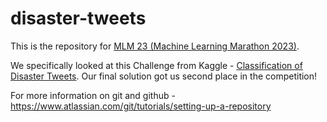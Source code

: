 # disaster-tweets
This is the repository for [MLM 23 (Machine Learning Marathon 2023)](https://datascience.wisc.edu/2023/12/12/mlx-celebrates-2-years-of-community-building/).

We specifically looked at this Challenge from Kaggle - [Classification of Disaster Tweets](https://www.kaggle.com/competitions/nlp-getting-started). Our final solution got us second place in the competition!



For more information on git and github - https://www.atlassian.com/git/tutorials/setting-up-a-repository
